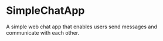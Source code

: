 # SimpleChatApp
A simple web chat app that enables users send messages and communicate with each other.
